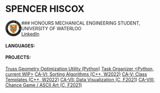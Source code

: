 # SPENCER HISCOX
<!--![crest](University_of_Waterloo_seal.svg.png){width=150 height=150}-->
<a href="https://uwaterloo.ca"><img style="float" src="University_of_Waterloo_seal.svg.png" height="50" width="50" align="left"></a> ### HONOURS MECHANICAL ENGINEERING STUDENT, UNIVERSITY OF WATERLOO  
![]()[LinkedIn](https://www.linkedin.com/in/spencerhiscox/)

#### LANGUAGES:


#### PROJECTS:
[Truss Geometry Optimization Utility (Python)](https://github.com/spencerhiscox/TRUSS-ty-CALC)
[Task Organizer <Python, current WIP>](https://github.com/spencerhiscox/dates_viewer)
[CA-VI: Sorting Algorithms (C++, W2022)](https://github.com/spencerhiscox/LinkedList-InsertionSort-BIT2400)
[CA-V: Class Templates (C++, W2022)](https://github.com/spencerhiscox/ClassTemplates-BIT2400)
[CA-VII: Data Visualization (C, F2021)](https://github.com/spencerhiscox/C_data_vis_y1_assignment_7)
[CA-VIII: Chance Game / ASCII Art (C, F2021)](https://github.com/spencerhiscox/C_game_y1_assignment_8)

<!--
**InochiFumetsu/InochiFumetsu** is a ✨ _special_ ✨ repository because its `README.md` (this file) appears on your GitHub profile.

Here are some ideas to get you started:

- 🔭 I’m currently working on ...
- 🌱 I’m currently learning ...
- 👯 I’m looking to collaborate on ...
- 🤔 I’m looking for help with ...
- 💬 Ask me about ...
- 📫 How to reach me: ...
- 😄 Pronouns: ...
- ⚡ Fun fact: ...
-->

